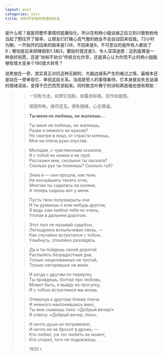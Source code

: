 ```yaml
---
layout: post
categories: misc
title: 对抗不该有的伤感的办法
---
```


是什么呢？就是将整件事情彻底庸俗化。所以在和杨小姐谈崩之后立刻兴致勃勃地当起了野庄开了赔率，让朋友们打赌心高气傲的她会不会自动回来找我。72小时为期，一开始开的回来的赔率是1.08，不回来是9。不可思议的是所有人都投了9；哪怕是后来把降赔到1.3和3，要投的竟还是3，令人深深迷惑：这到底算是一种良好祝愿，还是“劝和不劝分”传统文化作祟，还是真心认为作而不止的杨小姐能够性情大变来个180度大转弯？

说笑放在一旁，其实真正对抗这种无聊的、大脑边缘系产生的难过之情，最根本还是站在一旁审视它、审视这段关系。当成是旁人的事情看待，它本身就会失去汹涌的情绪浸染，变得干巴巴而荒谬起来。同时默念叶赛宁的诗和两首偈也很有帮助：

>> 一切有为法，如梦幻泡影。如露亦如电，应作如是观。

>> 宿因所构，缘尽还无。得失随缘，心无增减。

>> **Ты меня не любишь, не жалеешь…**

>> Ты меня не любишь, не жалеешь,  
Разве я немного не красив?  
Не смотря в лицо, от страсти млеешь,  
Мне на плечи руки опустив.  

>> Молодая, с чувственным оскалом,  
Я с тобой не нежен и не груб.  
Расскажи мне, скольких ты ласкала?  
Сколько рук ты помнишь? Сколько губ?  

>> Знаю я — они прошли, как тени,  
Не коснувшись твоего огня,  
Многим ты садилась на колени,  
А теперь сидишь вот у меня.  

>> Пусть твои полузакрыты очи  
И ты думаешь о ком-нибудь другом,  
Я ведь сам люблю тебя не очень,  
Утопая в дальнем дорогом.  

>> Этот пыл не называй судьбою,  
Легкодумна вспыльчивая связь, —  
Как случайно встретился с тобою,  
Улыбнусь, спокойно разойдясь.  

>> Да и ты пойдешь своей дорогой  
Распылять безрадостные дни,  
Только нецелованных не трогай,  
Только негоревших не мани.  

>> И когда с другим по переулку  
Ты пройдешь, болтая про любовь,  
Может быть, я выйду на прогулку,  
И с тобою встретимся мы вновь.  

>> Отвернув к другому ближе плечи  
И немного наклонившись вниз,  
Ты мне скажешь тихо: «Добрый вечер!»  
Я отвечу: «Добрый вечер, miss».  

>> И ничто души не потревожит,  
И ничто ее не бросит в дрожь, —  
Кто любил, уж тот любить не может,  
Кто сгорел, того не подожжешь.  

>> 1925 г.
